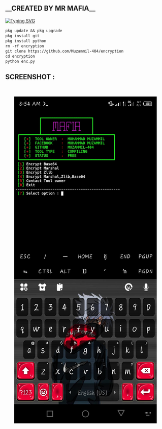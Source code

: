 <h2>__CREATED BY MR MAFIA__ </h2>

[![Typing SVG](https://readme-typing-svg.demolab.com?font=Fira+Code&pause=1000&color=FF0000FF&background=31FF9400&width=435&lines=Compile+Your+Python+File+Enjoy)](https://git.io/typing-svg)

```
pkg update && pkg upgrade
pkg install git
pkg install python
rm -rf encryption
git clone https://github.com/Muzammil-404/encryption
cd encryption
python enc.py
```


## SCREENSHOT :
<br>
<p align="center">
<img src="__enc__/SK.jpg"/>
</p>


 

 

 
